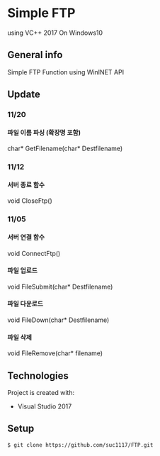 # Simple FTP
using VC++ 2017 On Windows10

## General info
Simple FTP Function using WinINET API
	
## Update
### 11/20
#### 파일 이름 파싱 (확장명 포함) 
char* GetFilename(char* Destfilename) 

### 11/12
#### 서버 종료 함수 
void CloseFtp()

### 11/05 
#### 서버 연결 함수
void ConnectFtp()
#### 파일 업로드
void FileSubmit(char* Destfilename)
#### 파일 다운로드
void FileDown(char* Destfilename)
#### 파일 삭제
void FileRemove(char* filename)

## Technologies
Project is created with:
* Visual Studio 2017
	
## Setup
```
$ git clone https://github.com/suc1117/FTP.git
```
